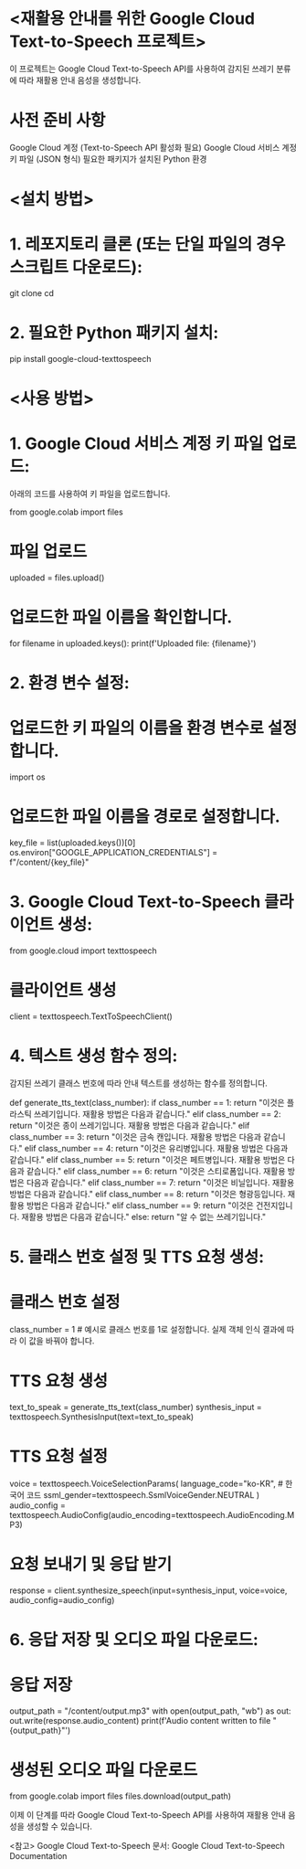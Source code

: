 # <재활용 안내를 위한 Google Cloud Text-to-Speech 프로젝트>


이 프로젝트는 Google Cloud Text-to-Speech API를 사용하여 감지된 쓰레기 분류에 따라 재활용 안내 음성을 생성합니다.


# 사전 준비 사항
Google Cloud 계정 (Text-to-Speech API 활성화 필요)
Google Cloud 서비스 계정 키 파일 (JSON 형식)
필요한 패키지가 설치된 Python 환경




# <설치 방법>

# 1. 레포지토리 클론 (또는 단일 파일의 경우 스크립트 다운로드):
git clone <repository-url>
cd <repository-directory>

# 2. 필요한 Python 패키지 설치: 
pip install google-cloud-texttospeech




# <사용 방법>

# 1. Google Cloud 서비스 계정 키 파일 업로드:
아래의 코드를 사용하여 키 파일을 업로드합니다.

from google.colab import files

# 파일 업로드
uploaded = files.upload()

# 업로드한 파일 이름을 확인합니다.
for filename in uploaded.keys():
    print(f'Uploaded file: {filename}')

# 2. 환경 변수 설정:

# 업로드한 키 파일의 이름을 환경 변수로 설정합니다.

import os

# 업로드한 파일 이름을 경로로 설정합니다.
key_file = list(uploaded.keys())[0]
os.environ["GOOGLE_APPLICATION_CREDENTIALS"] = f"/content/{key_file}"

# 3. Google Cloud Text-to-Speech 클라이언트 생성:

from google.cloud import texttospeech

# 클라이언트 생성
client = texttospeech.TextToSpeechClient()

# 4. 텍스트 생성 함수 정의:

감지된 쓰레기 클래스 번호에 따라 안내 텍스트를 생성하는 함수를 정의합니다.

def generate_tts_text(class_number):
    if class_number == 1:
        return "이것은 플라스틱 쓰레기입니다. 재활용 방법은 다음과 같습니다."
    elif class_number == 2:
        return "이것은 종이 쓰레기입니다. 재활용 방법은 다음과 같습니다."
    elif class_number == 3:
        return "이것은 금속 캔입니다. 재활용 방법은 다음과 같습니다."
    elif class_number == 4:
        return "이것은 유리병입니다. 재활용 방법은 다음과 같습니다."
    elif class_number == 5:
        return "이것은 페트병입니다. 재활용 방법은 다음과 같습니다."
    elif class_number == 6:
        return "이것은 스티로폼입니다. 재활용 방법은 다음과 같습니다."
    elif class_number == 7:
        return "이것은 비닐입니다. 재활용 방법은 다음과 같습니다."
    elif class_number == 8:
        return "이것은 형광등입니다. 재활용 방법은 다음과 같습니다."
    elif class_number == 9:
        return "이것은 건전지입니다. 재활용 방법은 다음과 같습니다."
    else:
        return "알 수 없는 쓰레기입니다."

# 5. 클래스 번호 설정 및 TTS 요청 생성:

# 클래스 번호 설정
class_number = 1  # 예시로 클래스 번호를 1로 설정합니다. 실제 객체 인식 결과에 따라 이 값을 바꿔야 합니다.

# TTS 요청 생성
text_to_speak = generate_tts_text(class_number)
synthesis_input = texttospeech.SynthesisInput(text=text_to_speak)

# TTS 요청 설정
voice = texttospeech.VoiceSelectionParams(
    language_code="ko-KR",  # 한국어 코드
    ssml_gender=texttospeech.SsmlVoiceGender.NEUTRAL
)
audio_config = texttospeech.AudioConfig(audio_encoding=texttospeech.AudioEncoding.MP3)

# 요청 보내기 및 응답 받기
response = client.synthesize_speech(input=synthesis_input, voice=voice, audio_config=audio_config)

# 6. 응답 저장 및 오디오 파일 다운로드:

# 응답 저장
output_path = "/content/output.mp3"
with open(output_path, "wb") as out:
    out.write(response.audio_content)
    print(f'Audio content written to file "{output_path}"')

# 생성된 오디오 파일 다운로드
from google.colab import files
files.download(output_path)

이제 이 단계를 따라 Google Cloud Text-to-Speech API를 사용하여 재활용 안내 음성을 생성할 수 있습니다.






<참고>
Google Cloud Text-to-Speech 문서: Google Cloud Text-to-Speech Documentation